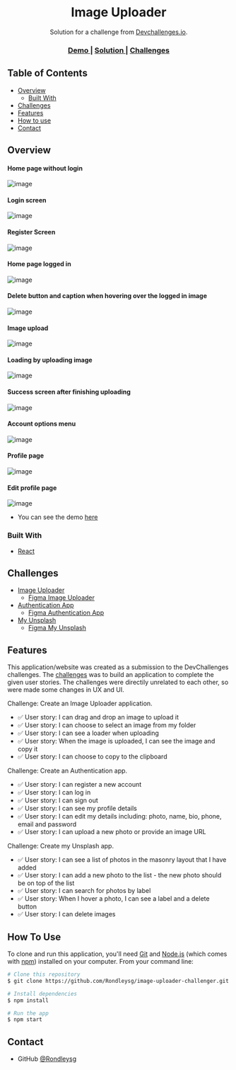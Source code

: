 <!-- Please update value in the {}  -->

<h1 align="center">Image Uploader</h1>

<div align="center">
   Solution for a challenge from  <a href="http://devchallenges.io" target="_blank">Devchallenges.io</a>.
</div>

<div align="center">
  <h3>
    <a href="https://image-uploader-challenger.vercel.app/">
      Demo
    </a>
    <span> | </span>
    <a href="https://github.com/Rondleysg/image-uploader-challenger">
      Solution
    </a>
    <span> | </span>
    <a href="#challenges">
      Challenges
    </a>
  </h3>
</div>

<!-- TABLE OF CONTENTS -->

## Table of Contents

-   [Overview](#overview)
    -   [Built With](#built-with)
-   [Challenges](#challenges)
-   [Features](#features)
-   [How to use](#how-to-use)
-   [Contact](#contact)

<!-- OVERVIEW -->

## Overview
#### Home page without login
![image](https://user-images.githubusercontent.com/80141884/215758187-1bffa2db-3b12-4a26-847f-c26bd83b478c.png)

#### Login screen
![image](https://user-images.githubusercontent.com/80141884/215753194-d13a5438-b856-4e58-9462-edbfe4acb599.png)

#### Register Screen
![image](https://user-images.githubusercontent.com/80141884/215753409-7e9315b7-a47d-48e5-ab77-870265444877.png)

#### Home page logged in
![image](https://user-images.githubusercontent.com/80141884/215758037-2082e86d-4744-4271-8d5c-857304a32e1a.png)

#### Delete button and caption when hovering over the logged in image
![image](https://user-images.githubusercontent.com/80141884/215755521-9ae9cebd-7b71-402c-953f-16e23d3cf271.png)

#### Image upload
![image](https://user-images.githubusercontent.com/80141884/215758413-eafc8f0a-eafd-4243-9977-34df93d8884e.png)

#### Loading by uploading image
![image](https://user-images.githubusercontent.com/80141884/215755014-6f7d8c8e-b08a-4883-ba65-5576256265ee.png)

#### Success screen after finishing uploading
![image](https://user-images.githubusercontent.com/80141884/215755291-fa8f8318-275a-4eaf-9e83-c4269daa27f0.png)

#### Account options menu
![image](https://user-images.githubusercontent.com/80141884/215755747-ac787d63-c8c3-4b25-ab10-ee4e6078e2dd.png)

#### Profile page
![image](https://user-images.githubusercontent.com/80141884/215757195-55d176d2-7987-41b9-8d95-21694d9d594a.png)

#### Edit profile page
![image](https://user-images.githubusercontent.com/80141884/215757317-e86e96a7-6292-4f19-8c33-f5d8faa72ff5.png)


-   You can see the demo <a href="https://image-uploader-challenger.vercel.app/">
      here
    </a>

### Built With

-   [React](https://reactjs.org/)

## Challenges

-   [Image Uploader](https://devchallenges.io/challenges/O2iGT9yBd6xZBrOcVirx)
      -   [Figma Image Uploader](https://www.figma.com/file/NxbZm3CAovYh89dFXe7EOw)
-   [Authentication App](https://devchallenges.io/challenges/N1fvBjQfhlkctmwj1tnw)
      -   [Figma Authentication App](https://www.figma.com/file/ZM0DPZbzK39o3rqwiaOPTD/Authentication-App?node-id=0%3A1&t=cxULlLVIkrZpV4Da-1)
-   [My Unsplash](https://devchallenges.io/challenges/rYyhwJAxMfES5jNQ9YsP)
      -   [Figma My Unsplash](https://www.figma.com/file/a1xUD6nInLKRz6evFKKdir/My-unsplash?node-id=1%3A30&t=b1l5Ur5UKG4QwYUF-1)

## Features

This application/website was created as a submission to the DevChallenges challenges. The [challenges](#challenges) was to build an application to complete the given user stories. The challenges were directily unrelated to each other, so were made some changes in UX and UI.

Challenge: Create an Image Uploader application.

-   ✅ User story: I can drag and drop an image to upload it
-   ✅ User story: I can choose to select an image from my folder
-   ✅ User story: I can see a loader when uploading
-   ✅ User story: When the image is uploaded, I can see the image and copy it
-   ✅ User story: I can choose to copy to the clipboard

Challenge: Create an Authentication app.

-  ✅ User story: I can register a new account
-  ✅ User story: I can log in
-  ✅ User story: I can sign out
-  ✅ User story: I can see my profile details
-  ✅ User story: I can edit my details including: photo, name, bio, phone, email and password
-  ✅ User story: I can upload a new photo or provide an image URL

Challenge: Create my Unsplash app.

-  ✅ User story: I can see a list of photos in the masonry layout that I have added
-  ✅ User story: I can add a new photo to the list - the new photo should be on top of the list
-  ✅ User story: I can search for photos by label
-  ✅ User story: When I hover a photo, I can see a label and a delete button
-  ✅ User story: I can delete images

## How To Use

To clone and run this application, you'll need [Git](https://git-scm.com) and [Node.js](https://nodejs.org/en/download/) (which comes with [npm](http://npmjs.com)) installed on your computer. From your command line:

```bash
# Clone this repository
$ git clone https://github.com/Rondleysg/image-uploader-challenger.git

# Install dependencies
$ npm install

# Run the app
$ npm start
```

## Contact

-   GitHub [@Rondleysg](https://github.com/Rondleysg/})
